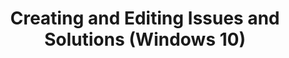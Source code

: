 ---
title: Creating and Editing Issues and Solutions (Windows 10)
description: This section provides step-by-step instructions for adding and editing application compatibility issues and solutions. Your issue and solution data can be uploaded to Microsoft through the Microsoft® Compatibility Exchange.
redirect_url: https://technet.microsoft.com/itpro/windows/deploy/manage-windows-upgrades-with-upgrade-analytics
---
